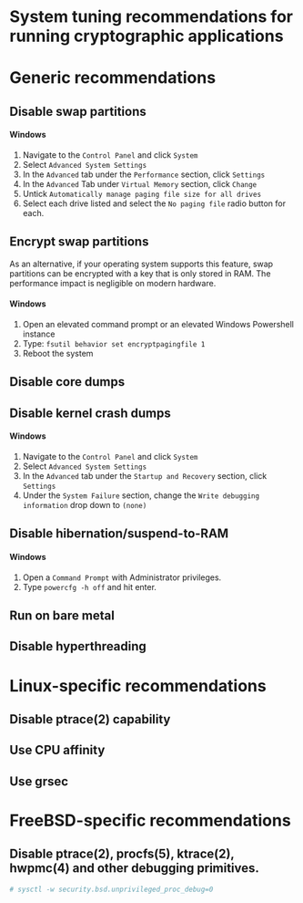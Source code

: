 System tuning recommendations for running cryptographic applications
====================================================================

Generic recommendations
=======================

Disable swap partitions
-----------------------

#### Windows

1. Navigate to the `Control Panel` and click `System`
2. Select `Advanced System Settings`
3. In the `Advanced` tab under the `Performance` section, click `Settings`
4. In the `Advanced` Tab under `Virtual Memory` section, click `Change`
5. Untick `Automatically manage paging file size for all drives` 
6. Select each drive listed and select the `No paging file` radio button for each.

Encrypt swap partitions
-----------------------

As an alternative, if your operating system supports this feature,
swap partitions can be encrypted with a key that is only stored in RAM.
The performance impact is negligible on modern hardware.

#### Windows

1. Open an elevated command prompt or an elevated Windows Powershell instance
2. Type: `fsutil behavior set encryptpagingfile 1`
3. Reboot the system

Disable core dumps
------------------

Disable kernel crash dumps
--------------------------

#### Windows

1. Navigate to the `Control Panel` and click `System`
2. Select `Advanced System Settings`
3. In the `Advanced` tab under the `Startup and Recovery` section, click `Settings`
4. Under the `System Failure` section, change the `Write debugging information` drop down to `(none)`

Disable hibernation/suspend-to-RAM
----------------------------------

#### Windows

1. Open a `Command Prompt` with Administrator privileges.
2. Type `powercfg -h off` and hit enter.

Run on bare metal
-----------------

Disable hyperthreading
----------------------

Linux-specific recommendations
==============================

Disable ptrace(2) capability
----------------------------

Use CPU affinity
----------------

Use grsec
---------

FreeBSD-specific recommendations
================================

Disable ptrace(2), procfs(5), ktrace(2), hwpmc(4) and other debugging primitives.
-----------------

```bash
# sysctl -w security.bsd.unprivileged_proc_debug=0
```


